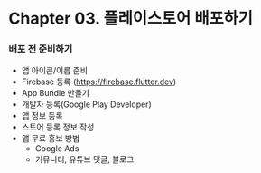 # Chapter 03. 플레이스토어 배포하기

### 배포 전 준비하기
- 앱 아이콘/이름 준비
- Firebase 등록 (https://firebase.flutter.dev)
- App Bundle 만들기
- 개발자 등록(Google Play Developer)
- 앱 정보 등록
- 스토어 등록 정보 작성
- 앱 무료 홍보 방법
    - Google Ads
    - 커뮤니티, 유튜브 댓글, 블로그